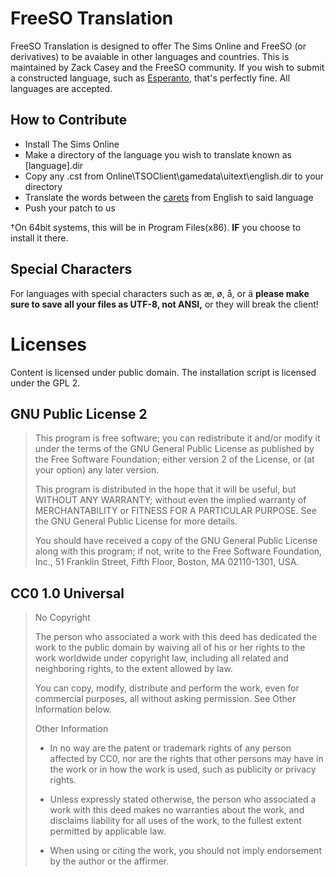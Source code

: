 # FreeSO Translation
FreeSO Translation is designed to offer The Sims Online and FreeSO (or derivatives) to be avaiable in other languages and countries. This is maintained by Zack Casey and the FreeSO community.  If you wish to submit a constructed language, such as [Esperanto](https://en.wikipedia.org/wiki/Esperanto), that's perfectly fine. All languages are accepted.

## How to Contribute
* Install The Sims Online
* Make a directory of the language you wish to translate known as [language].dir
* Copy any .cst from Online\TSOClient\gamedata\uitext\english.dir to your directory
* Translate the words between the [carets](https://en.wikipedia.org/wiki/Caret) from English to said language
* Push your patch to us

†On 64bit systems, this will be in Program Files(x86). **IF** you choose to install it there.

## Special Characters
For languages with special characters such as æ, ø, å, or ä **please make sure to save all your files as UTF-8, not ANSI,** or they will break the client!

# Licenses
Content is licensed under public domain. The installation script is licensed under the GPL 2.

## GNU Public License 2
> This program is free software; you can redistribute it and/or
modify it under the terms of the GNU General Public License
as published by the Free Software Foundation; either version 2
of the License, or (at your option) any later version.
>
> This program is distributed in the hope that it will be useful,
but WITHOUT ANY WARRANTY; without even the implied warranty of
MERCHANTABILITY or FITNESS FOR A PARTICULAR PURPOSE.  See the
GNU General Public License for more details.
>
> You should have received a copy of the GNU General Public License
along with this program; if not, write to the Free Software
Foundation, Inc., 51 Franklin Street, Fifth Floor, Boston, MA  02110-1301, USA.

## CC0 1.0 Universal
> No Copyright
>
> The person who associated a work with this deed has dedicated the work to the public domain by waiving all of his or her rights to the work worldwide under copyright law, including all related and neighboring rights, to the extent allowed by law.
>
> You can copy, modify, distribute and perform the work, even for commercial purposes, all without asking permission. See Other Information below.
>
> Other Information
>
> * In no way are the patent or trademark rights of any person affected by CC0, nor are the rights that other persons may have in the work or in how the work is used, such as publicity or privacy rights.
>
> * Unless expressly stated otherwise, the person who associated a work with this deed makes no warranties about the work, and disclaims liability for all uses of the work, to the fullest extent permitted by applicable law.
>
> * When using or citing the work, you should not imply endorsement by the author or the affirmer.
